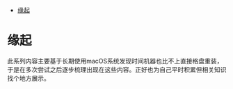<!--ts-->
* [缘起](#缘起)

<!-- Created by https://github.com/ekalinin/github-markdown-toc -->
<!-- Added by: runner, at: Tue Jun 14 03:33:02 UTC 2022 -->

<!--te-->
# 缘起

此系列内容主要基于长期使用macOS系统发现时间机器也比不上直接格盘重装，于是在多次尝试之后逐步梳理出现在这些内容。正好也为自己平时积累但相关知识找个地方展示。
